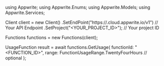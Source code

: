 using Appwrite;
using Appwrite.Enums;
using Appwrite.Models;
using Appwrite.Services;

Client client = new Client()
    .SetEndPoint("https://<REGION>.cloud.appwrite.io/v1") // Your API Endpoint
    .SetProject("<YOUR_PROJECT_ID>"); // Your project ID

Functions functions = new Functions(client);

UsageFunction result = await functions.GetUsage(
    functionId: "<FUNCTION_ID>",
    range: FunctionUsageRange.TwentyFourHours // optional
);